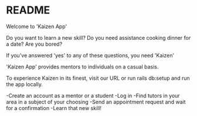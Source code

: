 # README

Welcome to 'Kaizen App'

Do you want to learn a new skill?
Do you need assistance cooking dinner for a date?
Are you bored?

If you've answered 'yes' to any of these questions, you need 'Kaizen'

'Kaizen App' provides mentors to individuals on a casual basis.

To experience Kaizen in its finest, visit our URL or run rails db:setup and run
the app locally.

-Create an account as a mentor or a student
-Log in
-Find tutors in your area in a subject of your choosing
-Send an appointment request and wait for a confirmation
-Learn that new skill!
